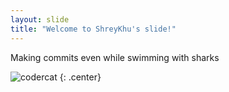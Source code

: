 ```yaml
---
layout: slide
title: "Welcome to ShreyKhu's slide!"
---
```


Making commits even while swimming with sharks

![codercat](https://octodex.github.com/images/codercat.jpg)
{: .center}
